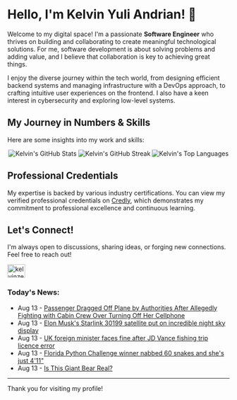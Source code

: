 # Hello, I'm Kelvin Yuli Andrian! 👋

Welcome to my digital space! I'm a passionate **Software Engineer** who thrives on building and collaborating to create meaningful technological solutions. For me, software development is about solving problems and adding value, and I believe that collaboration is key to achieving great things.

I enjoy the diverse journey within the tech world, from designing efficient backend systems and managing infrastructure with a DevOps approach, to crafting intuitive user experiences on the frontend. I also have a keen interest in cybersecurity and exploring low-level systems.

## My Journey in Numbers & Skills

Here are some insights into my work and skills:

<p align="center">
  <img src="https://github-readme-stats.vercel.app/api?username=kelvinzer0&show_icons=true&theme=radical" alt="Kelvin's GitHub Stats" />
  <img src="https://github-readme-streak-stats.herokuapp.com/?user=kelvinzer0&theme=radical" alt="Kelvin's GitHub Streak" />
  <img src="https://github-readme-stats.vercel.app/api/top-langs/?username=kelvinzer0&layout=compact&theme=radical" alt="Kelvin's Top Languages" />
</p>

## Professional Credentials

My expertise is backed by various industry certifications. You can view my verified professional credentials on [Credly](https://www.credly.com/users/kelvin-yuli-andrian/badges), which demonstrates my commitment to professional excellence and continuous learning.

## Let's Connect!

I'm always open to discussions, sharing ideas, or forging new connections. Feel free to reach out!

<p align="left">
    <a href="https://linkedin.com/in/kelvinzero" target="blank"><img align="center" src="https://cdn.jsdelivr.net/npm/simple-icons@3.0.1/icons/linkedin.svg" alt="kelvinzero" height="30" width="40" /></a>
</p>

### Today's News:

<!-- feed start -->
- Aug 13 - [Passenger Dragged Off Plane by Authorities After Allegedly Fighting with Cabin Crew Over Turning Off Her Cellphone](https://www.yahoo.com/news/articles/passenger-dragged-off-plane-authorities-143758060.html)
- Aug 13 - [Elon Musk's Starlink 30199 satellite put on incredible night sky display](https://www.yahoo.com/news/videos/elon-musks-starlink-30199-satellite-142637507.html)
- Aug 13 - [UK foreign minister faces fine after JD Vance fishing trip licence error](https://www.yahoo.com/news/articles/uk-foreign-minister-faces-fine-140828894.html)
- Aug 13 - [Florida Python Challenge winner nabbed 60 snakes and she's just 4'11"](https://www.yahoo.com/news/articles/florida-python-challenge-winner-nabbed-135245442.html)
- Aug 13 - [Is This Giant Bear Real?](https://www.yahoo.com/news/videos/giant-bear-real-120052227.html)
<!-- feed end -->

---

Thank you for visiting my profile!